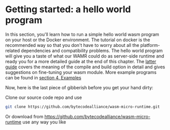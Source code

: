 # Getting started: a hello world program

In this section, you'll learn how to run a simple hello world wasm program on your host or the Docker environment. The tutorial on docker is the recommended way so that you don't have to worry about all the platform-related dependencies and compatibility problems. The hello world program will give you a taste of what our WAMR could do as server-side runtime and ready you for a more detailed guide at the end of this chapter. The [latter guide](../../../doc/build_wasm_app.md) covers the meaning of the compile and build option in detail and gives suggestions on fine-tuning your wasm module. More example programs can be found in [section 4. Examples](../../features/demo_examples/README.md)

Now, here is the last piece of gibberish before you get your hand dirty:

Clone our source code repo and use

```sh
git clone https://github.com/bytecodealliance/wasm-micro-runtime.git
```

Or download from <https://github.com/bytecodealliance/wasm-micro-runtime> use any way you like